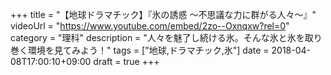 +++
title =  "【地球ドラマチック】『氷の誘惑 〜不思議な力に群がる人々〜』"
videoUrl = "https://www.youtube.com/embed/2zo--Oxnqxw?rel=0"
category = "理科"
description = "人々を魅了し続ける氷。そんな氷と氷を取り巻く環境を見てみよう！"
tags = ["地球,ドラマチック,氷"]
date = 2018-04-08T17:00:10+09:00
draft = true
+++

